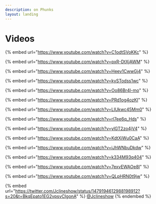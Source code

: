 ```yaml
---
description: on Phunks
layout: landing
---
```


# Videos

{% embed url="https://www.youtube.com/watch?v=C1odtSVoKKc" %}

{% embed url="https://www.youtube.com/watch?v=pxR-DtXjAWM" %}

{% embed url="https://www.youtube.com/watch?v=Heev1CwwGj4" %}

{% embed url="https://www.youtube.com/watch?v=kySTodss1wc" %}

{% embed url="https://www.youtube.com/watch?v=Oo86Br4l-mo" %}

{% embed url="https://www.youtube.com/watch?v=PRd1og4ozKI" %}

{% embed url="https://www.youtube.com/watch?v=LIUkwc45Mm0" %}

{% embed url="https://www.youtube.com/watch?v=rl7ee6q_Hds" %}

{% embed url="https://www.youtube.com/watch?v=ylGT2zo4jV4" %}

{% embed url="https://www.youtube.com/watch?v=KdtXiWu0CaA" %}

{% embed url="https://www.youtube.com/watch?v=iJhWNbuDkdw" %}

{% embed url="https://www.youtube.com/watch?v=k334M93q404" %}

{% embed url="https://www.youtube.com/watch?v=7exvEWAOe8I" %}

{% embed url="https://www.youtube.com/watch?v=QLpHRN0t9jw" %}

{% embed url="https://twitter.com/Jclineshow/status/1479194612988198912?s=20&t=BkqEpato1EG2vpsvCIgonA" %}
[@Jclineshow](https://twitter.com/Jclineshow)
{% endembed %}
